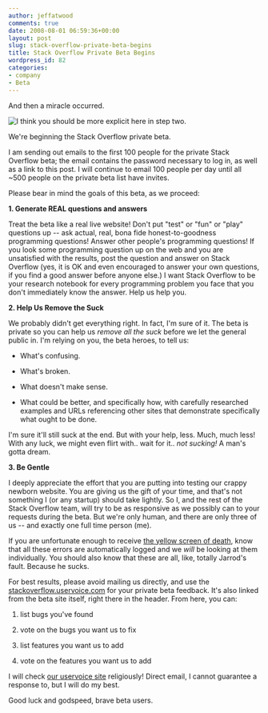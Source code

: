 ```yaml
---
author: jeffatwood
comments: true
date: 2008-08-01 06:59:36+00:00
layout: post
slug: stack-overflow-private-beta-begins
title: Stack Overflow Private Beta Begins
wordpress_id: 82
categories:
- company
- Beta
---
```



And then a miracle occurred.



![I think you should be more explicit here in step two.](/blog/images/2008-08-01-stack-overflow-private-beta-begins/then-a-miracle-occurs-cartoon.png)



We're beginning the Stack Overflow private beta.



I am sending out emails to the first 100 people for the private Stack Overflow beta; the email contains the password necessary to log in, as well as a link to this post. I will continue to email 100 people per day until all ~500 people on the private beta list have invites.



Please bear in mind the goals of this beta, as we proceed:



**1. Generate REAL questions and answers**



Treat the beta like a real live website! Don't put "test" or "fun" or "play" questions up -- ask actual, real, bona fide honest-to-goodness programming questions! Answer other people's programming questions! If you look some programming question up on the web and you are unsatisfied with the results, post the question and answer on Stack Overflow (yes, it is OK and even encouraged to answer your own questions, if you find a good answer before anyone else.) I want Stack Overflow to be your research notebook for every programming problem you face that you don't immediately know the answer. Help us help you.



**2. Help Us Remove the Suck**



We probably didn't get everything right. In fact, I'm sure of it. The beta is private so you can help us _remove all the suck_ before we let the general public in. I'm relying on you, the beta heroes, to tell us:







  * What's confusing.

  * What's broken.

  * What doesn't make sense.

  * What could be better, and specifically how, with carefully researched examples and URLs referencing other sites that demonstrate specifically what ought to be done.




I'm sure it'll still suck at the end. But with your help, less. Much, much less! With any luck, we might even flirt with.. wait for it.. _not sucking!_ A man's gotta dream.



**3. Be Gentle**



I deeply appreciate the effort that you are putting into testing our crappy newborn website. You are giving us the gift of your time, and that's not something I (or any startup) should take lightly. So I, and the rest of the Stack Overflow team, will try to be as responsive as we possibly can to your requests during the beta. But we're only human, and there are only three of us -- and exactly one full time person (me).



If you are unfortunate enough to receive [the yellow screen of death](http://www.codinghorror.com/blog/images/yellow-screen-of-death-large.png), know that all these errors are automatically logged and we _will_ be looking at them individually. You should also know that these are all, like, totally Jarrod's fault. Because he sucks.



For best results, please avoid mailing us directly, and use the [stackoverflow.uservoice.com](http://stackoverflow.uservoice.com) for your private beta feedback. It's also linked from the beta site itself, right there in the header. From here, you can:







  1. list bugs you've found

  2. vote on the bugs you want us to fix

  3. list features you want us to add

  4. vote on the features you want us to add




I will check [our uservoice site](http://stackoverflow.uservoice.com/) religiously! Direct email, I cannot guarantee a response to, but I will do my best.



Good luck and godspeed, brave beta users.

